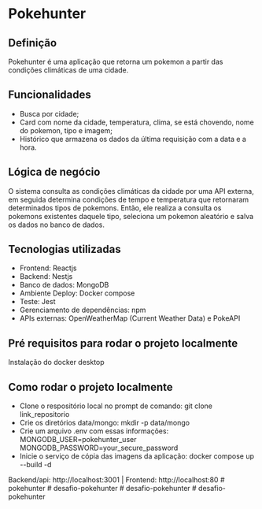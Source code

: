 ﻿# Pokehunter
## Definição
Pokehunter é uma aplicação que retorna um pokemon a partir das condições climáticas de uma cidade.

## Funcionalidades
- Busca por cidade;
- Card com nome da cidade, temperatura, clima, se está chovendo, nome do pokemon, tipo e imagem;
- Histórico que armazena os dados da última requisição com a data e a hora.

## Lógica de negócio
O sistema consulta as condições climáticas da cidade por uma API externa, em seguida determina condições de tempo e temperatura que retornaram determinados tipos de pokemons. Então, ele realiza a consulta os pokemons existentes daquele tipo, seleciona um pokemon aleatório e salva os dados no banco de dados.

## Tecnologias utilizadas
- Frontend: Reactjs
- Backend: Nestjs
- Banco de dados: MongoDB
- Ambiente Deploy: Docker compose
- Teste: Jest
- Gerenciamento de dependências: npm
- APIs externas: OpenWeatherMap (Current Weather Data) e PokeAPI

## Pré requisitos para rodar o projeto localmente
Instalação do docker desktop

## Como rodar o projeto localmente
- Clone o respositório local no prompt de comando: git clone link_repositorio
- Crie os diretórios data/mongo: mkdir -p data/mongo
- Crie um arquivo .env com essas informações:
MONGODB_USER=pokehunter_user
MONGODB_PASSWORD=your_secure_password 
- Inicie o serviço de cópia das imagens da aplicação: docker compose up --build -d

Backend/api: http://localhost:3001 | Frontend: http://localhost:80
#   p o k e h u n t e r  
 #   d e s a f i o - p o k e h u n t e r  
 #   d e s a f i o - p o k e h u n t e r  
 #   d e s a f i o - p o k e h u n t e r  
 